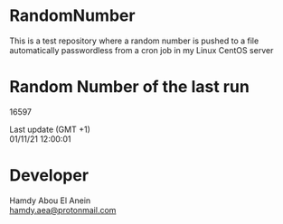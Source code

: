 # RandomNumber    
This is a test repository where a random number is pushed to a file automatically passwordless from a cron job in my Linux CentOS server    
# Random Number of the last run   
16597
      
Last update (GMT +1)    
01/11/21 12:00:01
# Developer    
Hamdy Abou El Anein   
hamdy.aea@protonmail.com
